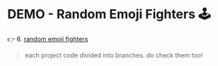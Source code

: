 # DEMO - Random Emoji Fighters 🕹️

👉 6.  [random emoji fighters](#)

> each project code divided into branches. do check them too!